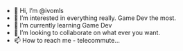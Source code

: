 - 👋 Hi, I’m @ivomls
- 👀 I’m interested in everything really. Game Dev the most.
- 🌱 I’m currently learning Game Dev
- 💞️ I’m looking to collaborate on what ever you want.
- 📫 How to reach me - telecommute...

<!---
ivomls/ivomls is a ✨ special ✨ repository because its `README.md` (this file) appears on your GitHub profile.
You can click the Preview link to take a look at your changes.
--->
